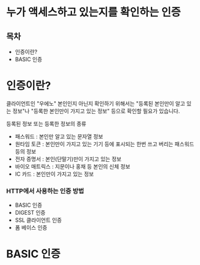# 누가 액세스하고 있는지를 확인하는 인증

## 목차

- 인증이란?
- BASIC 인증

# 인증이란?

클라이언트인 "우에노" 본인인지 아닌지 확인하기 위해서는 "등록된 본인만이 알고 있는 정보"나 "등록한 본인만이 가지고 있는 정보" 등으로 확인할 필요가 있습니다.

등록된 정보 또는 등록한 정보의 종류

- 패스워드 : 본인만 알고 있는 문자열 정보
- 원타임 토큰 : 본인만이 가지고 있는 기기 등에 표시되는 한번 쓰고 버리는 패스워드 등의 정보
- 전자 증명서 : 본인(단말기)만이 가지고 있는 정보
- 바이오 매트릭스 : 지문이나 홍채 등 본인의 신체 정보
- IC 카드 : 본인만이 가지고 있는 정보

### HTTP에서 사용하는 인증 방법

- BASIC 인증
- DIGEST 인증
- SSL 클라이언트 인증
- 폼 베이스 인증

# BASIC 인증
